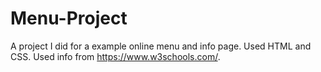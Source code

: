 # Menu-Project
A project I did for a example online menu and info page. Used HTML and CSS. Used info from https://www.w3schools.com/. 
